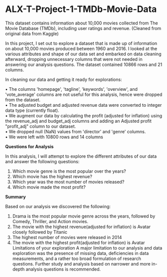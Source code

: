 # ALX-T-Project-1-TMDb-Movie-Data
This dataset contains information about 10,000 movies collected from The Movie Database (TMDb), including user ratings and revenue. (Cleaned from original data from Kaggle)  

In this project, I set out to explore a dataset that is made up of information on about 10,000 movies produced between 1960 and 2016.
I looked at the various attributes and shape of our data set and embarked on data cleaning afterward, dropping unnecessary columns that were not needed in answering our analysis questions. The dataset contained 10866 rows and 21 columns.  

In cleaning our data and getting it ready for explorations:  

•	The columns 'homepage', 'tagline', 'keywords', 'overview', and 'vote_average' columns are not useful for this analysis, hence were dropped from the dataset.  
•	The adjusted budget and adjusted revenue data were converted to integer data type (currently float).  
•	We augment our data by calculating the profit (adjusted for inflation) using the revenue_adj and budget_adj columns and adding an Adjusted profit "profit_adj" column to our dataset.  
•	We dropped null (NaN) values from 'director' and 'genre' columns.  
•	We were left with 10800 rows and 14 columns

**Questions for Analysis**   

In this analysis, I will attempt to explore the different attributes of our data and answer the following questions:
1.	Which movie genre is the most popular over the years?
2.	Which movie has the highest revenue?
3.	Which year was the most number of movies released?
4.	Which movie made the most profit?

**Summary**  

Based on our analysis we discovered the following:
1.	Drama is the most popular movie genre across the years, followed by Comedy, Thriller, and Action movies.
2.	The movie with the highest revenue(adjusted for inflation) is Avatar closely followed by Titanic
3.	The highest number of movies were released in 2014
4.	The movie with the highest profit(adjusted for inflation) is Avatar
Limitations of your exploration
A major limitation to our analysis and data exploration was the presence of missing data, deficiencies in data measurements, and a rather too broad formulation of research questions. Further study and analysis based on narrower and more in-depth analysis questions is recommended.
